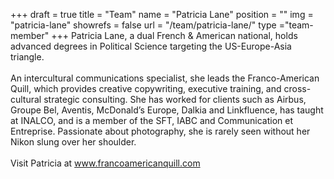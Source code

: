 +++
draft		= true
title		= "Team"
name		= "Patricia Lane"
position 	= ""
img			= "patricia-lane"
showrefs	= false
url			= "/team/patricia-lane/"
type		="team-member"
+++
Patricia Lane, a dual French & American national, holds advanced degrees in Political Science targeting the US-Europe-Asia triangle.<br /><br />An intercultural communications specialist, she leads the Franco-American Quill, which provides creative copywriting, executive training, and cross-cultural strategic consulting. She has worked for clients such as Airbus, Groupe Bel, Aventis, McDonald’s Europe, Dalkia and Linkfluence, has taught at INALCO, and is a member of the SFT, IABC and Communication et Entreprise. Passionate about photography, she is rarely seen without her Nikon slung over her shoulder.<br /><br />Visit Patricia at www.francoamericanquill.com